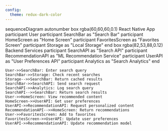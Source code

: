 ```yaml
---
config:
  theme: redux-dark-color
---
```

sequenceDiagram
    autonumber
    box rgba(60,60,60,0.1) React Native App
      participant User
      participant SearchBar as "Search Bar"
      participant HomeScreen as "Home Screen"
      participant FavoritesScreen as "Favorites Screen"
      participant Storage as "Local Storage"
    end
    box rgba(82,53,88,0.12) Backend Services
      participant SearchAPI as "Search API"
      participant RecommendationAPI as "ML Recommendation Service"
      participant UserAPI as "User Preferences API"
      participant Analytics as "Search Analytics"
    end
    
    User->>SearchBar: Enter search query
    SearchBar->>Storage: Check recent searches
    Storage-->>SearchBar: Return cached results
    SearchBar->>SearchAPI: Send search request
    SearchAPI->>Analytics: Log search query
    SearchAPI-->>SearchBar: Return search results
    User->>HomeScreen: View recommended content
    HomeScreen->>UserAPI: Get user preferences
    UserAPI->>RecommendationAPI: Request personalized content
    RecommendationAPI-->>HomeScreen: Return recommendations
    User->>FavoritesScreen: Add to favorites
    FavoritesScreen->>UserAPI: Update user preferences
    UserAPI->>RecommendationAPI: Update recommendation model
